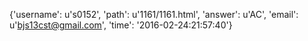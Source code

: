 {'username': u's0152', 'path': u'1161/1161.html', 'answer': u'AC', 'email': u'bjs13cst@gmail.com', 'time': '2016-02-24:21:57:40'}